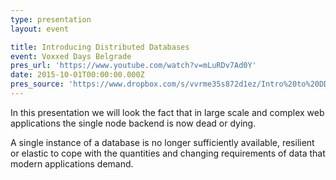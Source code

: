 ```yaml
---
type: presentation
layout: event

title: Introducing Distributed Databases
event: Voxxed Days Belgrade
pres_url: 'https://www.youtube.com/watch?v=mLuRDv7Ad0Y'
date: 2015-10-01T00:00:00.000Z
pres_source: 'https://www.dropbox.com/s/vvrme35s872d1ez/Intro%20to%20DD.key?dl=0'
---
```


In this presentation we will look the fact that in large scale and complex web applications the single node backend is now dead or dying.

A single instance of a database is no longer sufficiently available, resilient or elastic to cope with the quantities and changing requirements of data that modern applications demand.
